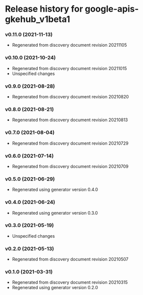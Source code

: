 # Release history for google-apis-gkehub_v1beta1

### v0.11.0 (2021-11-13)

* Regenerated from discovery document revision 20211105

### v0.10.0 (2021-10-24)

* Regenerated from discovery document revision 20211015
* Unspecified changes

### v0.9.0 (2021-08-28)

* Regenerated from discovery document revision 20210820

### v0.8.0 (2021-08-21)

* Regenerated from discovery document revision 20210813

### v0.7.0 (2021-08-04)

* Regenerated from discovery document revision 20210729

### v0.6.0 (2021-07-14)

* Regenerated from discovery document revision 20210709

### v0.5.0 (2021-06-29)

* Regenerated using generator version 0.4.0

### v0.4.0 (2021-06-24)

* Regenerated using generator version 0.3.0

### v0.3.0 (2021-05-19)

* Unspecified changes

### v0.2.0 (2021-05-13)

* Regenerated from discovery document revision 20210507

### v0.1.0 (2021-03-31)

* Regenerated from discovery document revision 20210315
* Regenerated using generator version 0.2.0

